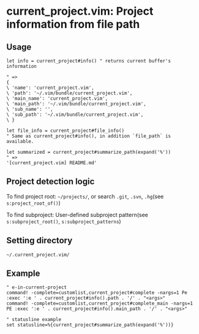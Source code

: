 # current_project.vim: Project information from file path

## Usage

```vim
let info = current_project#info() " returns current buffer's information

" =>
{
\ 'name': 'current_project.vim',
\ 'path': '~/.vim/bundle/current_project.vim',
\ 'main_name': 'current_project.vim',
\ 'main_path': '~/.vim/bundle/current_project.vim',
\ 'sub_name': '',
\ 'sub_path': '~/.vim/bundle/current_project.vim',
\ }

let file_info = current_project#file_info()
" Same as current_project#info(), in addition `file_path` is available.

let summarized = current_project#summarize_path(expand('%'))
" =>
'[current_project.vim] README.md'
```

## Project detection logic

To find project root: `~/projects/`, or search `.git`, `.svn`, `.hg`(see `s:project_root_of()`)

To find subproject: User-defined subproject pattern(see `s:subproject_root()`, `s:subproject_patterns`)

## Setting directory

`~/.current_project.vim/`

## Example

```vim
" e-in-current-project
command! -complete=customlist,current_project#complete -nargs=1 Pe :exec ':e ' . current_project#info().path . '/' . "<args>"
command! -complete=customlist,current_project#complete_main -nargs=1 PE :exec ':e ' . current_project#info().main_path . '/' . "<args>"
```

```vim
" statusline example
set statusline=%{current_project#summarize_path(expand('%'))}
```
